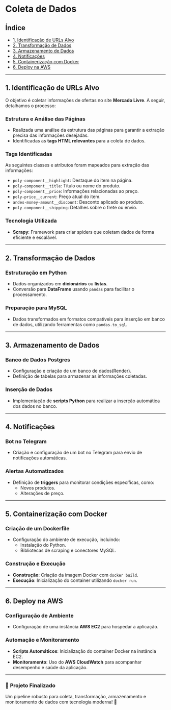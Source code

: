 # **Coleta de Dados**

## **Índice**
- [1. Identificação de URLs Alvo](#1-identificação-de-urls-alvo)
- [2. Transformação de Dados](#2-transformação-de-dados)
- [3. Armazenamento de Dados](#3-armazenamento-de-dados)
- [4. Notificações](#4-notificações)
- [5. Containerização com Docker](#5-containerização-com-docker)
- [6. Deploy na AWS](#6-deploy-na-aws)

---

## **1. Identificação de URLs Alvo**
O objetivo é coletar informações de ofertas no site **Mercado Livre**. A seguir, detalhamos o processo:

### **Estrutura e Análise das Páginas**
- Realizada uma análise da estrutura das páginas para garantir a extração precisa das informações desejadas.
- Identificadas as **tags HTML relevantes** para a coleta de dados.

### **Tags Identificadas**
As seguintes classes e atributos foram mapeados para extração das informações:
- `poly-component__highlight`: Destaque do item na página.
- `poly-component__title`: Título ou nome do produto.
- `poly-component__price`: Informações relacionadas ao preço.
- `poly-price__current`: Preço atual do item.
- `andes-money-amount__discount`: Desconto aplicado ao produto.
- `poly-component__shipping`: Detalhes sobre o frete ou envio.

### **Tecnologia Utilizada**
- **Scrapy**: Framework para criar spiders que coletam dados de forma eficiente e escalável.

---

## **2. Transformação de Dados**
### **Estruturação em Python**
- Dados organizados em **dicionários** ou **listas**.
- Conversão para **DataFrame** usando `pandas` para facilitar o processamento.

### **Preparação para MySQL**
- Dados transformados em formatos compatíveis para inserção em banco de dados, utilizando ferramentas como `pandas.to_sql`.

---

## **3. Armazenamento de Dados**
### **Banco de Dados Postgres**
- Configuração e criação de um banco de dados(Render).
- Definição de tabelas para armazenar as informações coletadas.

### **Inserção de Dados**
- Implementação de **scripts Python** para realizar a inserção automática dos dados no banco.

---

## **4. Notificações**
### **Bot no Telegram**
- Criação e configuração de um bot no Telegram para envio de notificações automáticas.

### **Alertas Automatizados**
- Definição de **triggers** para monitorar condições específicas, como:
  - Novos produtos.
  - Alterações de preço.

---

## **5. Containerização com Docker**
### **Criação de um Dockerfile**
- Configuração do ambiente de execução, incluindo:
  - Instalação do Python.
  - Bibliotecas de scraping e conectores MySQL.

### **Construção e Execução**
- **Construção**: Criação da imagem Docker com `docker build`.
- **Execução**: Inicialização do container utilizando `docker run`.

---

## **6. Deploy na AWS**
### **Configuração de Ambiente**
- Configuração de uma instância **AWS EC2** para hospedar a aplicação.

### **Automação e Monitoramento**
- **Scripts Automáticos**: Inicialização do container Docker na instância EC2.
- **Monitoramento**: Uso do **AWS CloudWatch** para acompanhar desempenho e saúde da aplicação.

---

### 🎯 **Projeto Finalizado**
Um pipeline robusto para coleta, transformação, armazenamento e monitoramento de dados com tecnologia moderna! 🚀

